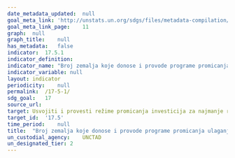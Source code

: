 ```yaml
---	
date_metadata_updated:	null
goal_meta_link:	'http://unstats.un.org/sdgs/files/metadata-compilation/Metadata-Goal-17.pdf'
goal_meta_link_page:	11
graph:	null
graph_title:	null
has_metadata:	false
indicator:	17.5.1
indicator_definition:	
indicator_name:	"Broj zemalja koje donose i provode programe promicanja ulaganja za zemlje u razvoju, uključujući i najmanje razvijene zemlje"
indicator_variable:	null
layout:	indicator
periodicity:	null
permalink:	/17-5-1/
sdg_goal:	17
source_url:	
target:	Usvojiti i provesti režime promicanja investicija za najmanje razvijene zemlje
target_id:	'17.5'
time_period:	null
title:	"Broj zemalja koje donose i provode programe promicanja ulaganja za zemlje u razvoju, uključujući i najmanje razvijene zemlje"
un_custodial_agency:	UNCTAD
un_designated_tier:	2
---	
```


